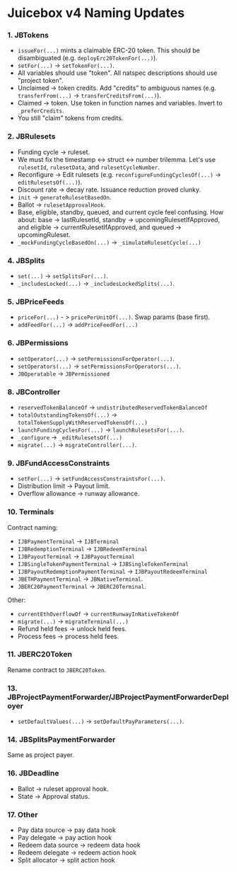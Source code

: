 # Juicebox v4 Naming Updates

### 1. JBTokens

- `issueFor(...)` mints a claimable ERC-20 token. This should be disambiguated (e.g. `deployErc20TokenFor(...)`).
- `setFor(...)` -> `setTokenFor(...)`.
- All variables should use "token". All natspec descriptions should use "project token".
- Unclaimed -> token credits. Add "credits" to ambiguous names (e.g. `transferFrom(...)` -> `transferCreditsFrom(...)`).
- Claimed -> token. Use token in function names and variables. Invert to `_preferCredits`.
- You still "claim" tokens from credits.

### 2. JBRulesets

- Funding cycle -> ruleset.
- We must fix the timestamp <-> struct <-> number trilemma. Let's use `rulesetId`, `rulesetData`, and `rulesetCycleNumber`.
- Reconfigure -> Edit rulesets (e.g. `reconfigureFundingCyclesOf(...)` -> `editRulesetsOf(...)`).
- Discount rate -> decay rate. Issuance reduction proved clunky.
- `init` -> `generateRulesetBasedOn`.
- Ballot -> `rulesetApprovalHook`.
- Base, eligible, standby, queued, and current cycle feel confusing. How about: base -> lastRulesetId, standby -> upcomingRulesetIfApproved, and eligible -> currentRulesetIfApproved, and queued -> upcomingRuleset.
- `_mockFundingCycleBasedOn(...)` -> `_simulateRulesetCycle(...)`

### 4. JBSplits

- `set(...)` -> `setSplitsFor(...)`.
- `_includesLocked(...)` -> `_includesLockedSplits(...)`.

### 5. JBPriceFeeds

- `priceFor(...)` - > `pricePerUnitOf(...)`. Swap params (base first).
- `addFeedFor(...)` -> `addPriceFeedFor(...)`

### 6. JBPermissions

- `setOperator(...)` -> `setPermissionsForOperator(...)`.
- `setOperators(...)` -> `setPermissionsForOperators(...)`.
- `JBOperatable` -> `JBPermissioned`

### 8. JBController

- `reservedTokenBalanceOf` -> `undistributedReservedTokenBalanceOf`
- `totalOutstandingTokensOf(...)` -> `totalTokenSupplyWithReservedTokensOf(...)`
- `launchFundingCyclesFor(...)` -> `launchRulesetsFor(...)`.
- `_configure` -> `_editRulesetsOf(...)`
- `migrate(...)` -> `migrateController(...)`.

### 9. JBFundAccessConstraints

- `setFor(...)` -> `setFundAccessConstraintsFor(...)`.
- Distribution limit -> Payout limit.
- Overflow allowance -> runway allowance.

### 10. Terminals

Contract naming:

- `IJBPaymentTerminal` -> `IJBTerminal`
- `IJBRedemptionTerminal` -> `IJBRedeemTerminal`
- `IJBPayoutTerminal` -> `IJBPayoutTerminal`
- `IJBSingleTokenPaymentTerminal` -> `IJBSingleTokenTerminal`
- `IJBPayoutRedemptionPaymentTerminal` -> `IJBPayoutRedeemTerminal`
- `JBETHPaymentTerminal` -> `JBNativeTerminal`.
- `JBERC20PaymentTerminal` -> `JBERC20Terminal`.

Other:

- `currentEthOverflowOf` -> `currentRunwayInNativeTokenOf`
- `migrate(...)` -> `migrateTerminal(...)`
- Refund held fees -> unlock held fees.
- Process fees -> process held fees.

### 11. JBERC20Token

Rename contract to `JBERC20Token`.

### 13. JBProjectPaymentForwarder/JBProjectPaymentForwarderDeployer

- `setDefaultValues(...)` -> `setDefaultPayParameters(...)`.

### 14. JBSplitsPaymentForwarder

Same as project payer.

### 16. JBDeadline

- Ballot -> ruleset approval hook.
- State -> Approval status.

### 17. Other

- Pay data source -> pay data hook
- Pay delegate -> pay action hook
- Redeem data source -> redeem data hook
- Redeem delegate -> redeem action hook
- Split allocator -> split action hook
